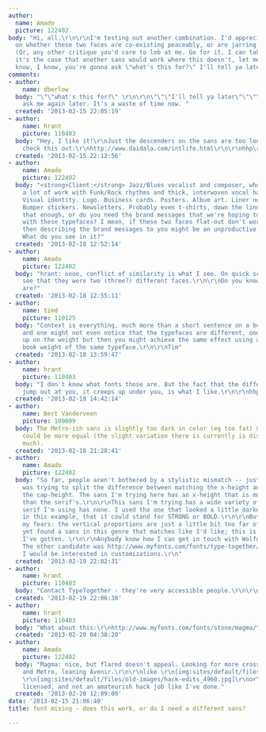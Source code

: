 ```yaml
---
author:
  name: Amado
  picture: 122402
body: "Hi, all.\r\n\r\nI'm testing out another combination. I'd appreciate your thoughts
  on whether these two faces are co-existing peaceably, or are jarring your eyeballs.
  (Or, any other critique you'd care to lob at me. Go for it. I can take it.)\r\n\r\nIf
  it's the case that another sans would work where this doesn't, let me know.\r\n<!--break-->\r\n(I
  know, I know, you're gonna ask \"what's this for?\" I'll tell ya later.)\r\n\r\n[img:sites/default/files/old-images/mixing-faces_4404.jpg]"
comments:
- author:
    name: dberlow
  body: "\"\"what's this for?\" \r\n\r\n\"\"\"I'll tell ya later\"\"\"\r\n\r\nThen
    ask me again later. It's a waste of time now. "
  created: '2013-02-15 22:05:19'
- author:
    name: hrant
    picture: 110403
  body: "Hey, I like it!\r\nJust the descenders on the sans are too long.\r\n\r\nBTW,
    check this out:\r\nhttp://www.daidala.com/intlife.html\r\n\r\nhhp\r\n"
  created: '2013-02-15 22:12:56'
- author:
    name: Amado
    picture: 122402
  body: "<strong>Client:</strong> Jazz/Blues vocalist and composer, who also does
    a lot of work with Funk/Rock rhythms and thick, interwoven vocal harmony.\r\n\r\n<strong>Products:</strong>
    Visual identity. Logo. Business cards. Posters. Album art. Liner notes. Brochures.
    Bumper stickers. Newsletters. Probably even t-shirts, down the line.\r\n\r\nIs
    that enough, or do you need the brand messages that we're hoping to reinforce
    with these typefaces? I mean, if these two faces flat-out don't work together,
    then describing the brand messages to you might be an unproductive use of my time.
    What do you see in it?"
  created: '2013-02-18 12:52:14'
- author:
    name: Amado
    picture: 122402
  body: "hrant: oooo, conflict of similarity is what I see. On quick scan, I didn't
    see that they were two (three?) different faces.\r\n\r\nDo you know what the faces
    are?"
  created: '2013-02-18 12:55:11'
- author:
    name: timd
    picture: 110125
  body: "Context is everything, much more than a short sentence on a business card
    and one might not even notice that the typefaces are different, one might pick
    up on the weight but then you might achieve the same effect using a regular and
    book weight of the same typeface.\r\n\r\nTim"
  created: '2013-02-18 13:59:47'
- author:
    name: hrant
    picture: 110403
  body: "I don't know what fonts those are. But the fact that the difference doesn't
    jump out at you, it creeps up under you, is what I like.\r\n\r\nhhp\r\n"
  created: '2013-02-18 14:42:14'
- author:
    name: Bert Vanderveen
    picture: 109809
  body: The Metro-ish sans is slightly too dark in color (eg too fat) & the x-heights
    could be more equal (the slight variation there is currently is distracting too
    much).
  created: '2013-02-18 21:28:41'
- author:
    name: Amado
    picture: 122402
  body: "So far, people aren't bothered by a stylistic mismatch -- just the proportions?\r\n\r\nI
    was trying to split the difference between matching the x-height and matching
    the cap-height. The sans I'm trying here has an x-height that is much smaller
    than the serif's.\r\n\r\nThis sans I'm trying has a wide variety of weights; the
    serif I'm using has none. I used the one that looked a little darker b/c I thought,
    in this example, that it could stand for STRONG or BOLD.\r\n\r\nBut you confirm
    my fears: the vertical proportions are just a little bit too far off. I haven't
    yet found a sans in this genre that matches like I'd like; this is the closest
    I've gotten. \r\n\r\nAnybody know how I can get in touch with Wolfgang Homola?
    The other candidate was http://www.myfonts.com/fonts/type-together/soleil/ ,  but
    I would be interested in customizations.\r\n"
  created: '2013-02-19 22:02:31'
- author:
    name: hrant
    picture: 110403
  body: "Contact TypeTogether - they're very accessible people.\r\n\r\nhhp\r\n"
  created: '2013-02-19 22:06:38'
- author:
    name: hrant
    picture: 110403
  body: "What about this:\r\nhttp://www.myfonts.com/fonts/stone/magma/\r\n\r\nhhp\r\n"
  created: '2013-02-20 04:38:20'
- author:
    name: Amado
    picture: 122402
  body: "Magma: nice, but flared doesn't appeal. Looking for more cross between Avenir
    and Metro, leaning Avenir.\r\n\r\nlike \r\n[img:sites/default/files/old-images/How-I-Looped-Each-From-There_4749.jpg]\r\nand
    \r\n[img:sites/default/files/old-images/hack-edits_4960.jpg]\r\nor\r\n[img:sites/default/files/old-images/sans-for-doves-x-height_3813.jpg]\r\n\r\nBut
    licensed, and not an amateurish hack job like I've done."
  created: '2013-02-20 12:09:09'
date: '2013-02-15 21:06:40'
title: font mixing - does this work, or do I need a different sans?

---
```

